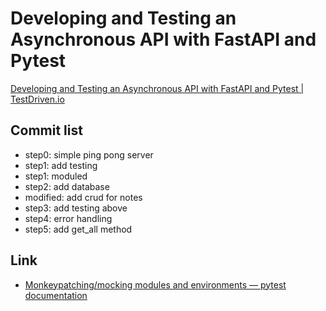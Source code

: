 # Developing and Testing an Asynchronous API with FastAPI and Pytest

[Developing and Testing an Asynchronous API with FastAPI and Pytest \| TestDriven\.io](https://testdriven.io/blog/fastapi-crud/)

## Commit list

* step0: simple ping pong server
* step1: add testing
* step1: moduled
* step2: add database
* modified: add crud for notes
* step3: add testing above
* step4: error handling
* step5: add get_all method

## Link

* [Monkeypatching/mocking modules and environments — pytest documentation](https://docs.pytest.org/en/latest/monkeypatch.html)
